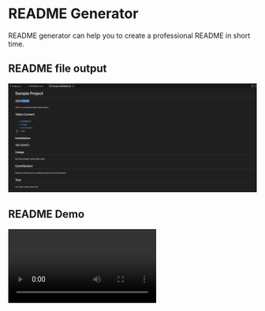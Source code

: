 # README Generator
README generator can help you to create a professional README in short time.

## README file output
![README output file](README-output.png)

## README Demo
![README demo](README-demo.mov)